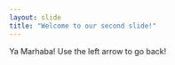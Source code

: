 ```yaml
---
layout: slide
title: "Welcome to our second slide!"
---
```

Ya Marhaba!
Use the left arrow to go back!

